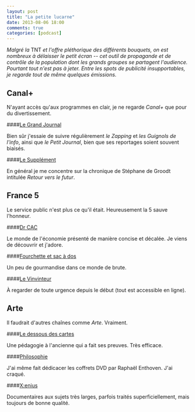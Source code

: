 ```yaml
---
layout: post
title: "La petite lucarne"
date: 2013-08-06 18:00
comments: true
categories: [podcast]
---
```

_Malgré la_ TNT _et l'offre pléthorique des différents bouquets, on est nombreux à délaisser le petit écran --
cet outil de propagande et de contrôle de la population dont les grands groupes se partagent l'audience.
Pourtant tout n'est pas à jeter. Entre les spots de publicité insupportables, je regarde tout de même quelques émissions._
<!--more-->

## Canal+

N'ayant accès qu'aux programmes en clair, je ne regarde _Canal+_ que pour du divertissement.

####[Le Grand Journal](http://www.canalplus.fr/c-divertissement/pid4672-c-le-grand-journal.html)

Bien sûr j'essaie de suivre régulièrement _le Zapping_ et _les Guignols de l'info_, ainsi que _le Petit Journal_, bien que ses reportages soient souvent biaisés.

####[Le Supplément](http://www.canalplus.fr/c-infos-documentaires/pid4810-c-le-supplement.html)

En général je me concentre sur la chronique de Stéphane de Groodt intitulée _Retour vers le futur_.

## France 5

Le service public n'est plus ce qu'il était. Heureusement la 5 sauve l'honneur.

####[Dr CAC](http://www.france5.fr/emissions/dr-cac)

Le monde de l'économie présenté de manière concise et décalée. Je viens de découvrir et j'adore.

####[Fourchette et sac à dos](http://www.france5.fr/documentaires/fourchette-et-sac-dos/)

Un peu de gourmandise dans ce monde de brute.

####[Le Vinvinteur](http://levinvinteur.com/)

À regarder de toute urgence depuis le début (tout est accessible en ligne).

## Arte

Il faudrait d'autres chaînes comme _Arte_. Vraiment.

####[Le dessous des cartes](http://ddc.arte.tv/)

Une pédagogie à l'ancienne qui a fait ses preuves. Très efficace.

####[Philosophie](http://www.arte.tv/fr/philosophie/2235124.html)

J'ai même fait dédicacer les coffrets DVD par Raphaël Enthoven. J'ai craqué.

####[X:enius](http://www.arte.tv/guide/fr/emissions/XEN/x-enius)

Documentaires aux sujets très larges, parfois traités superficiellement, mais toujours de bonne qualité.